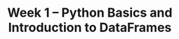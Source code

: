 ---
title: Week 1 – Python Basics and Introduction to DataFrames
weekNumber: 1
days:
  - date: 2025-06-30
    events:
      - name: LEC 1
        type: lecture
        title: Introduction, Expressions, and Data Types
        url: http://datahub.ucsd.edu/user-redirect/git-sync?repo=https://github.com/dsc-courses/dsc10-2025-su&subPath=lectures/lec00/lec00.ipynb
        html: resources/lectures/lec01/lec01.html
        podcast:
        readings:
          - name: CIT 1.0-1.3, BPD 1-6
            url: https://inferentialthinking.com/chapters/01/what-is-data-science.html, https://notes.dsc10.com/01-getting_started/tools.html
        keywords: data science, course structure, policies, syllabus, Little Women demo, variables, assignments, ints, floats
  - date: 2025-07-01
    events:
      - name: LEC 2
        type: lecture
        title: Strings, String Methods, Lists, and Arrays
        url: http://datahub.ucsd.edu/user-redirect/git-sync?repo=https://github.com/dsc-courses/dsc10-2025-su&subPath=lectures/lec01/lec01.ipynb
        # html: resources/lectures/lec02/lec02.html
        podcast:
        # readings:
        #   - name: BPD 1-6
        #     url: https://notes.dsc10.com/01-getting_started/tools.html
        # keywords: Jupyter notebooks, expressions, variables, assignment, functions, int, float
      - name: SUR
        type: survey
        title: Welcome Survey
        url: https://forms.gle/FsxgiQsRoBkkKHhx9
      - name: SUR
        type: survey
        title: Welcome Survey
        url: 
  - date: 2025-07-02
    events:
      - name: LEC 3
        type: lecture
        title: DataFrames, Indexing, Queries, Intro to Grouping
        # url: http://datahub.ucsd.edu/user-redirect/git-sync?repo=https://github.com/dsc-courses/dsc10-2025-sp&subPath=lectures/lec02/lec03.ipynb
        # html: resources/lectures/lec03/lec03.html
        podcast:
        # readings:
        #   - name: BPD 1-6
        #     url: https://notes.dsc10.com/01-getting_started/tools.html
      - name: LAB 0
        type: lab
        title: Expressions and Data Types
        url: http://datahub.ucsd.edu/user-redirect/git-sync?repo=https://github.com/dsc-courses/dsc10-2025-su&subPath=labs/lab0/lab0.ipynb
  - date: 2025-07-04
    events:
      - markdown_content: <b>No Lecture (Fourth of July 🎆)</b>
  - date: 2025-07-06
    events:
      - name: LAB 1
        type: lab
        title: Arrays and DataFrames
        url: http://datahub.ucsd.edu/user-redirect/git-sync?repo=https://github.com/dsc-courses/dsc10-2025-su&subPath=labs/lab1/lab1.ipynb
---